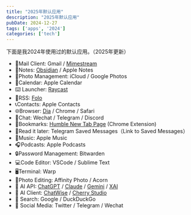 ```yaml
---
title: "2025年默认应用"
description: "2025年默认应用"
pubDate: 2024-12-27
tags: ['apps', '2024']
categories: ['tech']
---
```

下面是我2024年使用过的默认应用。（2025年更新）

- 📮Mail Client: Gmail / [Mimestream](https://mimestream.com/)
- 📝Notes: [Obsidian](https://obsidian.md/) / Apple Notes
- 📸Photo Management: iCloud / Google Photos
- 📅Calendar: Apple Calendar
- ⌨️ Launcher: [Raycast](https://raycast.com/)
- 📰RSS: [Folo](https://github.com/RSSNext/Folo/)
- 📞Contacts: Apple Contacts
- 🌐Browser: [Dia](https://www.diabrowser.com/) / Chrome / Safari 
- 💬Chat: Wechat / Telegram / Discord
- 🔖Bookmarks: [Humble New Tab Page](https://chromewebstore.google.com/detail/humble-new-tab-page/mfgdmpfihlmdekaclngibpjhdebndhdj) (Chrome Extension)
- 📖Read it later: Telegram Saved Messages（Link to Saved Messages）
- 🎵Music: Apple Music
- 🎧Podcasts: Apple Podcasts
- 🔒Password Management: Bitwarden
- 💻Code Editor: VSCode / Sublime Text
- 🖥️Terminal: Warp
- 📸Photo Editing: Affinity Photo / Acorn
- 🧠 AI API: [ChatGPT](https://chat.openai.com/) / [Claude](https://claude.ai/) / [Gemini](https://gemini.google.com/) / [XAI](https://x.ai/)
- 🤖 AI Client: [ChatWise](https://chatwise.app/) / [Cherry Studio](https://github.com/CherryHQ/cherry-studio)
- 🔎 Search: Google / DuckDuckGo
- 🤦 Social Media: Twitter / Telegram / Wechat
